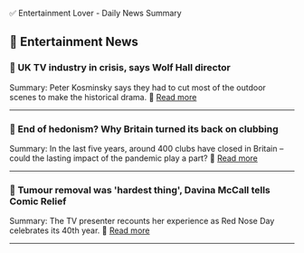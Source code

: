 ✅ Entertainment Lover - Daily News Summary

## 🔷 Entertainment News

### 📰 UK TV industry in crisis, says Wolf Hall director
Summary: Peter Kosminsky says they had to cut most of the outdoor scenes to make the historical drama.
🔗 [Read more](https://www.bbc.com/news/articles/c3w10816en3o)

--------------------------------------------------

### 📰 End of hedonism? Why Britain turned its back on clubbing
Summary: In the last five years, around 400 clubs have closed in Britain – could the lasting impact of the pandemic play a part?
🔗 [Read more](https://www.bbc.com/news/articles/czed9321l37o)

--------------------------------------------------

### 📰 Tumour removal was 'hardest thing', Davina McCall tells Comic Relief
Summary: The TV presenter recounts her experience as Red Nose Day celebrates its 40th year.
🔗 [Read more](https://www.bbc.com/news/articles/clyd58j2xg4o)

--------------------------------------------------

